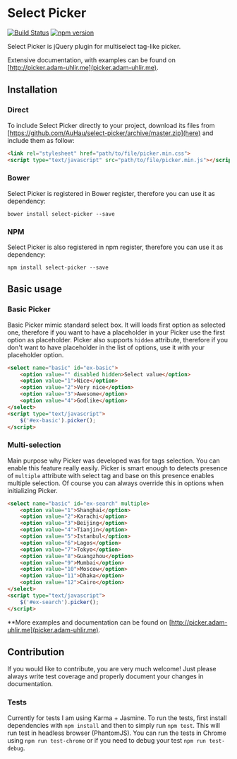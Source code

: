 # Select Picker

[![Build Status](https://travis-ci.org/AuHau/select-picker.svg?branch=master)](https://travis-ci.org/AuHau/select-picker) [![npm version](https://badge.fury.io/js/select-picker.svg)](https://badge.fury.io/js/select-picker)

Select Picker is jQuery plugin for multiselect tag-like picker.

Extensive documentation, with examples can be found on [http://picker.adam-uhlir.me](picker.adam-uhlir.me).

## Installation

### Direct

To include Select Picker directly to your project, download its files from [https://github.com/AuHau/select-picker/archive/master.zip](here)
and include them as follow:
```html
<link rel="stylesheet" href="path/to/file/picker.min.css">
<script type="text/javascript" src="path/to/file/picker.min.js"></script>
```

### Bower

Select Picker is registered in Bower register, therefore you can use it as dependency:

```
bower install select-picker --save
```

### NPM

Select Picker is also registered in npm register, therefore you can use it as dependency:
```
npm install select-picker --save
```

## Basic usage

### Basic Picker

Basic Picker mimic standard select box. It will loads first option as selected one,
therefore if you want to have a placeholder in your Picker use the first option as placeholder. 
Picker also supports `hidden` attribute, therefore if you don't want to have
placeholder in the list of options, use it with your placeholder option.
        
```html
<select name="basic" id="ex-basic">
    <option value="" disabled hidden>Select value</option>
    <option value="1">Nice</option>
    <option value="2">Very nice</option>
    <option value="3">Awesome</option>
    <option value="4">Godlike</option>
</select>
<script type="text/javascript">
    $('#ex-basic').picker();
</script>
```

### Multi-selection 

Main purpose why Picker was developed was for tags selection. You can enable this
feature really easily. Picker is smart enough to detects presence of `multiple`
attribute with select tag and base on this presence enables multiple selection.
Of course you can always override this in options when initializing Picker.

```html
<select name="basic" id="ex-search" multiple>
    <option value="1">Shanghai</option>
    <option value="2">Karachi</option>
    <option value="3">Beijing</option>
    <option value="4">Tianjin</option>
    <option value="5">Istanbul</option>
    <option value="6">Lagos</option>
    <option value="7">Tokyo</option>
    <option value="8">Guangzhou</option>
    <option value="9">Mumbai</option>
    <option value="10">Moscow</option>
    <option value="11">Dhaka</option>
    <option value="12">Cairo</option>
</select>
<script type="text/javascript">
    $('#ex-search').picker();
</script>
```

**More examples and documentation can be found on [http://picker.adam-uhlir.me](picker.adam-uhlir.me).

## Contribution

If you would like to contribute, you are very much welcome! Just please always write test coverage 
and properly document your changes in documentation.

### Tests

Currently for tests I am using Karma + Jasmine. To run the tests, first install dependencies with `npm install` and 
then to simply run `npm test`. This will run test in headless browser (PhantomJS). You can run the tests in Chrome
using `npm run test-chrome` or if you need to debug your test `npm run test-debug`.